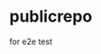 # publicrepo
for e2e test

















































































































































































































































































































































































































































































































































































































































































































































































































































































































































































































































































































































































































































































































































































































































































































































































































































































































































































































































































































































































































































































































































































































































































































































































































































































































































































































































































































































































































































































































































































































































































































































































































































































































































































































































































































































































































































































































































































































































































































































































































































































































































































































































































































































































































































































































































